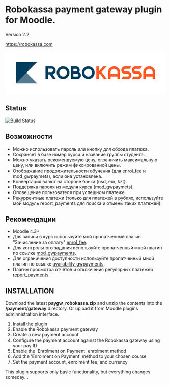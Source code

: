# Robokassa payment gateway plugin for Moodle.

Version 2.2

https://robokassa.com

![alt text](https://raw.githubusercontent.com/Snickser/moodle-paygw_robokassa/da4ffeef22702ad4e087ca6ed78133f6c48dde65/pix/img.svg)

## Status

[![Build Status](https://github.com/Snickser/moodle-paygw_robokassa/actions/workflows/moodle-ci.yml/badge.svg)](https://github.com/Snickser/moodle-paygw_robokassa/actions/workflows/moodle-ci.yml)

## Возможности

+ Можно использовать пароль или кнопку для обхода платежа.
+ Сохраняет в базе номер курса и название группы студента.
+ Можно указать рекомендуемую цену, ограничить максимальную цену, или включить режим фиксированной цены.
+ Отображание продолжительности обучения (для enrol_fee и mod_gwpaymets), если она установлена.
+ Конвертация валют на стороне банка (usd, eur, kzt).
+ Поддержка пароля из модуля курса (mod_gwpaymets).
+ Оповещение пользователя при успешном платеже.
+ Рекуррентные платежи (только для платежей в рублях, используйте мой модуль report_payments для поиска и отмены таких платежей).

## Рекомендации

+ Moodle 4.3+
+ Для записи в курс используйте мой пропатченный плагин "Зачисление за оплату" [enrol_fee](https://github.com/Snickser/moodle-enrol_fee/tree/dev).
+ Для контрольного задания используйте пропатченный мной плагин по ссылке [mod_gwpayments](https://github.com/Snickser/moodle-mod_gwpayments/tree/dev).
+ Для ограничения доступности используйте пропатченный мной плагин по ссылке [availability_gwpayments](https://github.com/Snickser/moodle-availability_gwpayments/tree/dev).
+ Плагин просмотра отчётов и отключения регулярных платежей [report_payments](https://github.com/Snickser/moodle-report_payments/tree/dev).

## INSTALLATION

Download the latest **paygw_robokassa.zip** and unzip the contents into the **/payment/gateway** directory. Or upload it from Moodle plugins adminnistration interface.

1. Install the plugin
2. Enable the Robokassa payment gateway
3. Create a new payment account
4. Configure the payment account against the Robokassa gateway using your pay ID
5. Enable the 'Enrolment on Payment' enrolment method
6. Add the 'Enrolment on Payment' method to your chosen course
7. Set the payment account, enrolment fee, and currency

This plugin supports only basic functionality, but everything changes someday...
